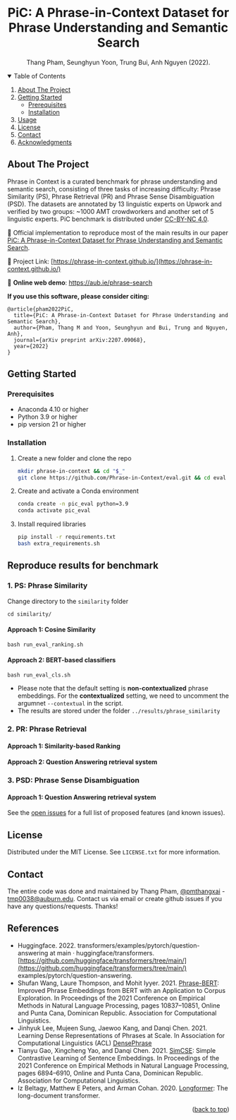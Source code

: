 <div id="top"></div>

<!--
*** Thanks for checking out the Best-README-Template. If you have a suggestion
*** that would make this better, please fork the repo and create a pull request
*** or simply open an issue with the tag "enhancement".
*** Don't forget to give the project a star!
*** Thanks again! Now go create something AMAZING! :D
-->



<!-- PROJECT SHIELDS -->
<!--
*** I'm using markdown "reference style" links for readability.
*** Reference links are enclosed in brackets [ ] instead of parentheses ( ).
*** See the bottom of this document for the declaration of the reference variables
*** for contributors-url, forks-url, etc. This is an optional, concise syntax you may use.
*** https://www.markdownguide.org/basic-syntax/#reference-style-links
-->

<!--
[![Contributors][contributors-shield]][contributors-url]
[![Forks][forks-shield]][forks-url]
[![Stargazers][stars-shield]][stars-url]
[![Issues][issues-shield]][issues-url]
[![MIT License][license-shield]][license-url]
[![LinkedIn][linkedin-shield]][linkedin-url]
-->


<!-- PROJECT LOGO -->
<br />

<div align="center">
  <!--
  <a href="https://github.com/anguyen8/im">
    <img src="images/logo.png" alt="Logo" width="80" height="80">
  </a>
  -->

  <h1 align="center">PiC: A Phrase-in-Context Dataset for Phrase Understanding and Semantic Search</h1>
  <p align="center">
    Thang Pham, Seunghyun Yoon, Trung Bui, Anh Nguyen (2022).
  </p>
</div>

<!-- TABLE OF CONTENTS -->

<details open>
  <summary>Table of Contents</summary>
  <ol>
    <li>
      <a href="#about-the-project">About The Project</a>
    </li>
    <li>
      <a href="#getting-started">Getting Started</a>
      <ul>
        <li><a href="#prerequisites">Prerequisites</a></li>
        <li><a href="#installation">Installation</a></li>
      </ul>
    </li>
    <li><a href="#usage">Usage</a></li>
    <li><a href="#license">License</a></li>
    <li><a href="#contact">Contact</a></li>
    <li><a href="#acknowledgments">Acknowledgments</a></li>
  </ol>
</details>


<!-- ABOUT THE PROJECT -->

## About The Project

Phrase in Context is a curated benchmark for phrase understanding and semantic search, consisting of three tasks of increasing difficulty: Phrase Similarity (PS), Phrase Retrieval (PR) and Phrase Sense Disambiguation (PSD). The datasets are annotated by 13 linguistic experts on Upwork and verified by two groups: ~1000 AMT crowdworkers and another set of 5 linguistic experts. PiC benchmark is distributed under [CC-BY-NC 4.0](https://creativecommons.org/licenses/by-nc/4.0/).

:star2: Official implementation to reproduce most of the main results in our paper [PiC: A Phrase-in-Context Dataset for Phrase Understanding and Semantic Search](https://arxiv.org/abs/2207.09068).

:star2: Project Link: [https://phrase-in-context.github.io/](https://phrase-in-context.github.io/)

:star2: **Online web demo**: https://aub.ie/phrase-search

**If you use this software, please consider citing:**

    @article{pham2022PiC,
      title={PiC: A Phrase-in-Context Dataset for Phrase Understanding and Semantic Search},
      author={Pham, Thang M and Yoon, Seunghyun and Bui, Trung and Nguyen, Anh},
      journal={arXiv preprint arXiv:2207.09068},
      year={2022}
    }

<!-- GETTING STARTED -->

## Getting Started

### Prerequisites

* Anaconda 4.10 or higher
* Python 3.9 or higher
* pip version 21 or higher

### Installation

1. Create a new folder and clone the repo

   ```sh
   mkdir phrase-in-context && cd "$_"
   git clone https://github.com/Phrase-in-Context/eval.git && cd eval
   ```

2. Create and activate a Conda environment

   ```sh
   conda create -n pic_eval python=3.9
   conda activate pic_eval
   ```

3. Install required libraries

   ```sh
   pip install -r requirements.txt
   bash extra_requirements.sh
   ```

<!-- USAGE EXAMPLES -->

## Reproduce results for benchmark

### 1. PS: Phrase Similarity

Change directory to the `similarity` folder
```
cd similarity/
```

#### Approach 1: Cosine Similarity

```
bash run_eval_ranking.sh
```

#### Approach 2: BERT-based classifiers

```
bash run_eval_cls.sh
```

* Please note that the default setting is **non-contextualized** phrase embeddings. For the **contextualized** setting, we need to uncomment the argumnet `--contextual` in the script.
* The results are stored under the folder `../results/phrase_similarity`

### 2. PR: Phrase Retrieval

#### Approach 1: Similarity-based Ranking



#### Approach 2: Question Answering retrieval system 



### 3. PSD: Phrase Sense Disambiguation


#### Approach 1: Question Answering retrieval system 


<!-- ### 2. Evaluate your own models -->



<!--

- [] Analysis of attribution maps
  - [] Out-of-distribution issue (Sec. 5.1)
  - [] BERT often replaces a word by itself (Sec. 5.2)
  - [] Attribution magnitude (Sec. 5.2)
    -->

See the [open issues](https://github.com/Phrase-in-Context/eval/issues) for a full list of proposed features (and
known issues).


<!-- CONTRIBUTING -->

<!--

## Contributing

Contributions are what make the open source community such an amazing place to learn, inspire, and create. Any
contributions you make are **greatly appreciated**.

If you have a suggestion that would make this better, please fork the repo and create a pull request. You can also
simply open an issue with the tag "enhancement". Don't forget to give the project a star! Thanks again!

1. Fork the Project
2. Create your Feature Branch (`git checkout -b feature/AmazingFeature`)
3. Commit your Changes (`git commit -m 'Add some AmazingFeature'`)
4. Push to the Branch (`git push origin feature/AmazingFeature`)
5. Open a Pull Request
   -->

<!-- LICENSE -->

## License

Distributed under the MIT License. See `LICENSE.txt` for more information.


<!-- CONTACT -->

## Contact

The entire code was done and maintained by Thang Pham, [@pmthangxai](https://twitter.com/pmthangxai) - tmp0038@auburn.edu.
Contact us via email or create github issues if you have any questions/requests. Thanks!


<!-- ACKNOWLEDGMENTS -->

## References

* Huggingface. 2022. transformers/examples/pytorch/question-answering at main · huggingface/transformers. [https://github.com/huggingface/transformers/tree/main/](https://github.com/huggingface/transformers/tree/main/) examples/pytorch/question-answering.
* Shufan Wang, Laure Thompson, and Mohit Iyyer. 2021. [Phrase-BERT](https://github.com/sf-wa-326/phrase-bert-topic-model): Improved Phrase Embeddings from BERT with an Application to Corpus Exploration. In Proceedings of the 2021 Conference on Empirical Methods in Natural Language Processing, pages 10837–10851, Online and Punta Cana, Dominican Republic. Association for Computational Linguistics.
* Jinhyuk Lee, Mujeen Sung, Jaewoo Kang, and Danqi Chen. 2021. Learning Dense Representations of Phrases at Scale. In Association for Computational Linguistics (ACL) [DensePhrase](https://github.com/princeton-nlp/DensePhrases)
* Tianyu Gao, Xingcheng Yao, and Danqi Chen. 2021. [SimCSE](https://github.com/princeton-nlp/SimCSE): Simple Contrastive Learning of Sentence Embeddings. In Proceedings of the 2021 Conference on Empirical Methods in Natural Language Processing, pages 6894–6910, Online and Punta Cana, Dominican Republic. Association for Computational Linguistics.
* Iz Beltagy, Matthew E Peters, and Arman Cohan. 2020. [Longformer](https://arxiv.org/abs/2004.05150): The long-document transformer.

<p align="right">&#40;<a href="#top">back to top</a>&#41;</p>

<!-- MARKDOWN LINKS & IMAGES -->
<!-- https://www.markdownguide.org/basic-syntax/#reference-style-links -->

[contributors-shield]: https://img.shields.io/github/contributors/Phrase-in-Context/eval.svg?style=for-the-badge
[contributors-url]: https://github.com/Phrase-in-Context/eval/graphs/contributors
[forks-shield]: https://img.shields.io/github/forks/Phrase-in-Context/eval.svg?style=for-the-badge
[forks-url]: https://github.com/Phrase-in-Context/eval/network/members
[stars-shield]: https://img.shields.io/github/stars/Phrase-in-Context/eval.svg?style=for-the-badge
[stars-url]: https://github.com/Phrase-in-Context/eval/stargazers
[issues-shield]: https://img.shields.io/github/issues/Phrase-in-Context/eval.svg?style=for-the-badge
[issues-url]: https://github.com/Phrase-in-Context/eval/issues
[license-shield]: https://img.shields.io/github/license/Phrase-in-Context/eval.svg?style=for-the-badge
[license-url]: https://github.com/Phrase-in-Context/eval/blob/master/LICENSE.txt
[linkedin-shield]: https://img.shields.io/badge/-LinkedIn-black.svg?style=for-the-badge&logo=linkedin&colorB=555
[linkedin-url]: https://linkedin.com/in/thangpm

